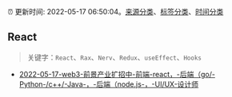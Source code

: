 :alarm_clock: 更新时间: 2022-05-17 06:50:04。[来源分类](../README.md)、[标签分类](../TAGS.md)、[时间分类](../TIMELINE.md)

## React


> 关键字：`React`、`Rax`、`Nerv`、`Redux`、`useEffect`、`Hooks`



- [2022-05-17-web3-前景产业扩招中-前端-react，-后端（go/-Python-/c++/-Java-，-后端（node.js-，-UI/UX-设计师](https://www.v2ex.com/t/853435) 